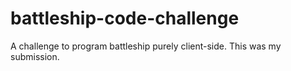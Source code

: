 # battleship-code-challenge
A challenge to program battleship purely client-side. This was my submission.
